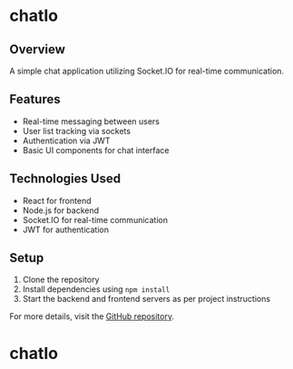 # chatIo

## Overview
A simple chat application utilizing Socket.IO for real-time communication.

## Features
- Real-time messaging between users
- User list tracking via sockets
- Authentication via JWT
- Basic UI components for chat interface

## Technologies Used
- React for frontend
- Node.js for backend
- Socket.IO for real-time communication
- JWT for authentication

## Setup
1. Clone the repository
2. Install dependencies using `npm install`
3. Start the backend and frontend servers as per project instructions

For more details, visit the [GitHub repository](https://github.com/ZCoder-THZ/chatIo).
# chatIo
